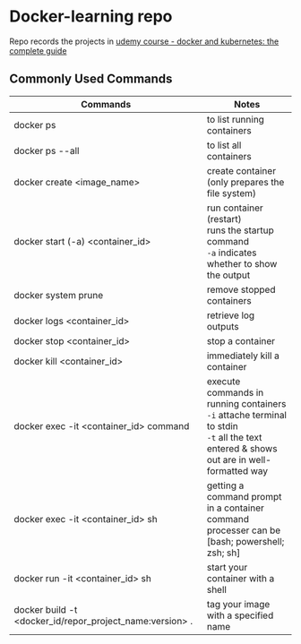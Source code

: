 # Docker-learning repo
Repo records the projects in [udemy course - docker and kubernetes: the complete guide](https://www.udemy.com/course/docker-and-kubernetes-the-complete-guide/learn/lecture/11437094#overview)

## Commonly Used Commands

| Commands  | Notes |
| ------------------- | ------------- |
| docker ps  |  to list running containers  |
| docker ps --all  | to list all containers  |
| docker create <image_name>  |  create container (only prepares the file system)  |
| docker start (-a) <container_id>  | run container (restart)<br /> runs the startup command<br /> `-a` indicates whether to show the output  |
| docker system prune  |  remove stopped containers  |
| docker logs <container_id>  | retrieve log outputs  |
| docker stop <container_id>  |  stop a container  |
| docker kill <container_id>  | immediately kill a container  |
| docker exec -it <container_id> command  |  execute commands in running containers <br /> `-i` attache terminal to stdin <br /> `-t` all the text entered & shows out are in well-formatted way  |
| docker exec -it <container_id> sh   | getting a command prompt in a container <br /> command processer can be [bash; powershell; zsh; sh]  |
| docker run -it <container_id> sh   | start your container with a shell  |
| docker build -t <docker_id/repor_project_name:version> .   | tag your image with a specified name  |